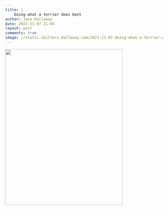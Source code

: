```yaml
---
title: |
    Doing what a terrier does best
author: Jane Dallaway
date: 2021-11-07 21:04
layout: post
comments: true
image: //static.skitters.dallaway.com/2021-11-07-doing-what-a-terrier-does-best-fullsize-0.jpeg
---
```




<a href="//static.skitters.dallaway.com/2021-11-07-doing-what-a-terrier-does-best-fullsize-0.jpeg"><img src="//static.skitters.dallaway.com/2021-11-07-doing-what-a-terrier-does-best-thumb-0.jpeg" width="375" height="500"></a>

